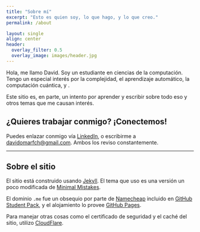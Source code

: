 ```yaml
---
title: "Sobre mí"
excerpt: "Esto es quien soy, lo que hago, y lo que creo."
permalink: /about

layout: single
align: center
header:
  overlay_filter: 0.5
  overlay_image: images/header.jpg
---
```


<script>
var description = [
  "escuchar música de abuelitos",
  "seguir subreddits de animalitos",
  "<a href = 'https://youtu.be/paqr3kdmcZg?list=PLwic3h1bAlblkSJ-U9YxEpTclFoUS_Otq' target=_blank>Woodkid</a>",
  "referenciar momentos de Los Simpson",
  "el arte generativo",
  "bailar (apesar de hacerlo ridiculamente mal)",
  "la carpintería"
];
var randomNumber = Math.floor(Math.random() * description.length);
</script>
<script>
window.onload = function() {
  var a = document.getElementById("random-description-switcher");
  a.onclick = function() {
    if (randomNumber < description.length - 1) {
      randomNumber++;
      document.getElementById("random-description").innerHTML =
        description[randomNumber];
    } else {
      randomNumber = 0;
      document.getElementById("random-description").innerHTML =
        description[randomNumber];
    }
    return false;
  };
};
</script>

Hola, me llamo David. Soy un estudiante en ciencias de la computación. Tengo un especial interés por la complejidad, el aprendizaje automático, la computación cuántica, y <script>document.write('—<a id="random-description-switcher" href="#">entre otras cosas</a>—, <span id="random-description"> ' + description[randomNumber] + '</span>');</script>.

Este sitio es, en parte, un intento por aprender y escribir sobre todo eso y otros temas que me causan interés.

## ¿Quieres trabajar conmigo? ¡Conectemos!

Puedes enlazar conmigo vía [LinkedIn](https://www.linkedin.com/in/davidomarfch/), o escribirme a [davidomarfch@gmail.com](mailto:davidomarfch@gmail.com). Ambos los reviso constantemente.

---

## Sobre el sitio

El sitio está construido usando [Jekyll](https://jekyllrb.com). El tema que uso es una versión un poco modificada de [Minimal Mistakes](https://mademistakes.com/work/minimal-mistakes-jekyll-theme/).

El dominio `.me` fue un obsequio por parte de [Namecheap](https://www.namecheap.com) incluido en [GitHub Student Pack](https://education.github.com/pack), y el alojamiento lo provee [GitHub Pages](https://pages.github.com).

Para manejar otras cosas como el certificado de seguridad y el caché del sitio, utilizo [CloudFlare](https://www.cloudflare.com).

